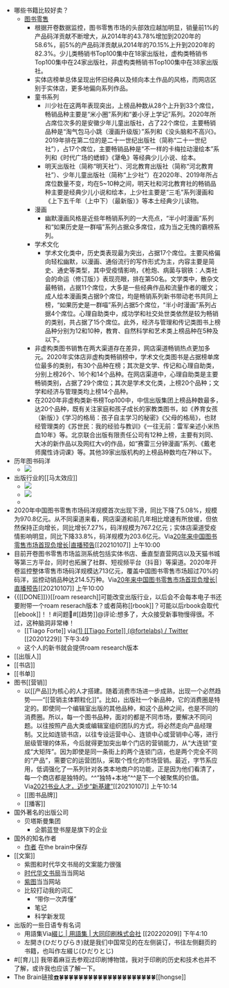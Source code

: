 - 哪些书籍比较好卖？
    - [ 图书零售 ](https://www.diigo.com/outliner/diigo_items/1032604/12128769/592206648)
        - 根据开卷数据监控，图书零售市场的头部效应越加明显，销量前1%的产品码洋贡献不断增大，从2014年的43.78%增加到2020年的58.6%，前5%的产品码洋贡献从2014年的70.15%上升到2020年的82.3%。少儿类畅销书Top100集中在18家出版社，虚构类畅销书Top100集中在24家出版社，非虚构类畅销书Top100集中在38家出版社。
        - 实体店榜单总体呈现出怀旧经典以及倾向本土作品的风格，而网店区别于实体店，更多地偏向系列作品。
        - 童书系列
            - 川少社在这两年表现突出，上榜品种数从28个上升到33个席位，畅销品种主要是“米小圈”系列和“姜小牙上学记”系列。2020年所占席位次多的是安徽少年儿童出版社，占了22个席位，主要畅销品种是“淘气包马小跳（漫画升级版）”系列和《没头脑和不高兴》。2019年排在第二位的是二十一世纪出版社（简称“二十一世纪社”），占17个席位，主要畅销品种是“不一样的卡梅拉动漫绘本”系列和《时代广场的蟋蟀》《犟龟》等经典少儿小说、绘本。
            - 明天出版社（简称“明天社”）、河北教育出版社（简称“河北教育社”）、少年儿童出版社（简称“上少社”）在2020年、2019年所占席位数量不变，均在5~10种之间，明天社和河北教育社的畅销品种主要是经典少儿小说和绘本，上少社主要是“三毛”系列漫画和《上下五千年（上中下）（最新版）》等本土经典少儿读物。
        - 漫画
            - 幽默漫画风格是近些年畅销系列的一大亮点，“半小时漫画”系列和“如果历史是一群喵”系列占据众多席位，成为当之无愧的霸榜系列。
        - 学术文化
            - 学术文化类中，历史类表现最为突出，占据17个席位。主要风格偏向轻松幽默，以漫画、通俗流行的写作形式为主，内容主要是简史、通史等类型，其中受疫情影响，《枪炮、病菌与钢铁：人类社会的命运（修订版）》表现亮眼，排在第50名。文学类中，散杂文最畅销，占据11个席位，大多是一些经典作品和流量作者的暖文；成人绘本漫画类占据9个席位，均是畅销系列新书带动老书共同上榜，“如果历史是一群喵”系列占据5个席位，“半小时漫画”系列占据4个席位。心理自助类中，成功学和社交处世类依然是较为畅销的类别，共占据了15个席位。此外，经济与管理和传记类图书上榜品种分别为12和10种，教育、自然科学和艺术类上榜品种在5种及以下。
        - 非虚构类图书销售在两大渠道存在差异，网店渠道畅销热点更加多元。2020年实体店非虚构类畅销榜中，学术文化类图书是占据榜单席位最多的类别，有30个品种在榜；其次是文学、传记和心理自助类，分别上榜26个、16个和14个品种。在网店渠道中，心理自助类是主要畅销类别，占据了29个席位；其次是学术文化类，上榜20个品种；文学和经济与管理类均上榜14个品种。
        - 在2020年非虚构类新书榜Top100中，中信出版集团上榜品种数最多，达20个品种，既有关注家庭和孩子成长的家教类图书，如《养育女孩（新版）》《学习的格局：孩子自主学习的秘密》《父母的格局》，也财经管理类的《苏世民：我的经验与教训》《一往无前：雷军亲述小米热血10年》等。北京联合出版有限责任公司有12种上榜，主要有刘同、大冰的新作品以及网红大v的作品，如“赛雷三分钟漫画”系列、《戴老师魔性诗词课》等。其他39家出版机构的上榜品种数均在7种以下。
- 历年图书码洋
    - ![](https://firebasestorage.googleapis.com/v0/b/firescript-577a2.appspot.com/o/imgs%2Fapp%2Fxinyiheng%2FyHLdLqKIyb.png?alt=media&token=90982272-dc3c-4bce-8456-3ab137501c6a)
- 出版行业的[[马太效应]]
    - ![](https://firebasestorage.googleapis.com/v0/b/firescript-577a2.appspot.com/o/imgs%2Fapp%2Fxinyiheng%2Ffu75v8g-mf.png?alt=media&token=c1225cfb-d947-4615-a173-ed2a42f905ed)
    - ![](https://firebasestorage.googleapis.com/v0/b/firescript-577a2.appspot.com/o/imgs%2Fapp%2Fxinyiheng%2FBUUGOVu2To.png?alt=media&token=9ff5a538-4aa4-42c4-b447-b27f068d46f7)
    - 
- 2020年中国图书零售市场码洋规模首次出现下滑，同比下降了5.08%，规模为970.8亿元。从不同渠道来看，网店渠道和前几年相比增速有所放缓，但依然保持正向增长，同比增长7.27%，码洋规模为767.2亿元；实体店渠道受疫情影响明显，同比下降33.8%，码洋规模为203.6亿元。Via[20年来中国图书零售市场首现负增长|直播预告](https://mp.weixin.qq.com/s?__biz=MzA5MzIxNTkxMQ==&mid=2652531092&idx=1&sn=d575ecfc13929cafc6aad9fc9a500767&chksm=8b8f845cbcf80d4a56b96c6d3fed2c037ec987f91dd433f3700f0c6e03b915c8e5f2078f7ec3)[[20210107]] 上午10:00
- 目前开卷图书零售市场监测系统包括实体书店、垂直型直营网店以及天猫书城等第三方平台，同时也拓展了社群、短视频平台（抖音）等渠道。2020年开卷监控整体零售市场码洋规模达713亿元，覆盖中国图书零售市场超过70%的码洋，监控动销品种达214.5万种。Via[20年来中国图书零售市场首现负增长|直播预告](https://mp.weixin.qq.com/s?__biz=MzA5MzIxNTkxMQ==&mid=2652531092&idx=1&sn=d575ecfc13929cafc6aad9fc9a500767&chksm=8b8f845cbcf80d4a56b96c6d3fed2c037ec987f91dd433f3700f0c6e03b915c8e5f2078f7ec3)[[20210107]] 上午10:00
- {{[[DONE]]}}[[roam research]]可能改变出版行业，以后会不会每本电子书还要附带一个roam reserach版本？或者简称[[rbook]]？可能以后rbook会取代[[ebook]]！！#问题#[[趋势]]@评论:想多了，大众接受新事物慢得很。不过，这种脑洞非常棒！
    - [[Tiago Forte]]
via[(1) [[Tiago Forte]] (@fortelabs) / Twitter](https://twitter.com/fortelabs)
[[20201229]] 下午3:49
    - 这个人的新书就会提供roam research版本
- [[出版人]]
- [[书店]]
- [[书单]]
- 图书[[营销]]
    - 以[[产品]]为核心的人才搭建。随着消费市场进一步成熟，出现一个必然趋势——“[[营销主体颗粒化]]”。比如，出版社一个新品种，它的消费圈是特定的。即使同一个编辑室出版的其他品种，和这个品种之间，也是不同的消费圈。所以，每一个图书品种，面对的都是不同市场，要解决不同问题。以往按照产品大类或编辑室组织团队的方式，将必然走向产品经理制。又比如连锁书店，以往专设运营中心、连锁中心或营销中心等，进行层级管理的体系，今后就得更加突出单个门店的营销能力，从“大连锁”变成“大矩阵”。因为即使是同一条街上的两个连锁门店，也是两个完全不同的“产品”，需要它的运营团队，采取个性化的市场营销。最近，字节系应用，低调强化了一系列针对各类本地商户的功能，正是因为他们看清了，每一个商店都是独特的。^^“独特+本地”^^是下一个被聚焦的价值。Via[2021书业人才，迈步“新基建”](https://mp.weixin.qq.com/s?__biz=MzA5MzIxNTkxMQ==&mid=2652530982&idx=1&sn=e2fd640c92a933461460006c70769a70&chksm=8b8f84eebcf80df818b0f1f7fd79f83d8206fc94e396700f7d9a87b4cf591fd562cb38d5cd01)[[20210107]] 上午10:14
    - [[图书品牌]]
    - [[播客]]
- 国外著名的出版公司
    - 贝塔斯曼集团
        - 企鹅蓝登书屋是旗下的企业
- 国外的知名作者
    - [作者](brain://api.thebrain.com/g7PXu0IyM0ucARb24SvxiA/T90dq8aSME6Ru8iD95SqzA/%E4%BD%9C%E8%80%85)  在the brain中保存
- [[文案]]
    - 紫图和时代华文书局的文案能力很强
    - [时代华文书局](store.dangdang.com/555)当当网站
    - [紫图](search.dangdang.com/?key=%D7%CF%CD%BC&act=input)当当网站
    - 比较打动我的词汇
        - “带你一次弄懂”
        - 笔记
        - 科学新发现
- 出版的一些日语专有名词
    - 用語集Via[綴じ | 用語集 | 大同印刷株式会社](http://daidoprinting.co.jp/glossary/glossary-8119) [[20220209]] 下午4:10
    - 左開き(ひだりびらき)就是我们中国常见的在左侧装订，书往左侧翻页的书籍，也叫作左綴じ(ひだりとじ)
- #[[育儿]] 我带着麻豆去参观过印刷博物馆，我对于印刷的历史和技术也并不了解，或许我也应该了解一下。
- The Brain链接[☎️](brain://api.thebrain.com/g7PXu0IyM0ucARb24SvxiA/ipJbZ-Iqg0OCTspskL1V2Q/%E5%87%BA%E7%89%88%E8%A1%8C%E4%B8%9A)🍀🍀🍀🍀🍀🍀🍀🍀🍀🍀🍀🍀🍀🍀🍀🍀🍀🍀🍀🍀[[hongse]]
